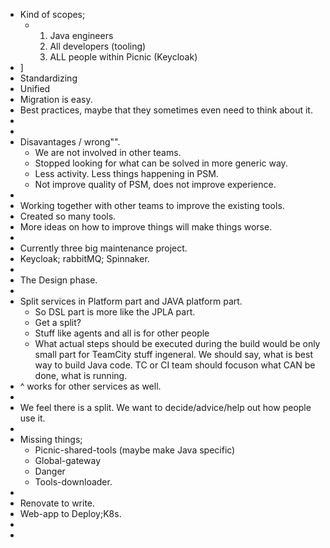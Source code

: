 - Kind of scopes;
	- 1. Java engineers
	  2. All developers (tooling)
	  3. ALL people within Picnic (Keycloak)
- ]
- Standardizing
- Unified
- Migration is easy.
- Best practices, maybe that they sometimes even need to think about it.
-
-
- Disavantages / wrong"".
	- We are not involved in other teams.
	- Stopped looking for what can be solved in more generic way.
	- Less activity. Less things happening in PSM.
	- Not improve quality of PSM, does not improve experience.
-
- Working together with other teams to improve the existing tools.
- Created so many tools.
- More ideas on how to improve things will make things worse.
-
- Currently three big maintenance project.
- Keycloak; rabbitMQ; Spinnaker.
-
- The Design phase.
-
- Split services in Platform part and JAVA platform part.
	- So DSL part is more like the JPLA part.
	- Get a split?
	- Stuff like agents and all is for other people
	- What actual steps should be executed during the build would be only small part for TeamCity stuff ingeneral. We should say, what is best way to build Java code. TC or CI team should focuson what CAN be done, what is running.
- ^ works for other services as well.
-
- We feel there is a split. We want to decide/advice/help out how people use it.
-
- Missing things;
	- Picnic-shared-tools (maybe make Java specific)
	- Global-gateway
	- Danger
	- Tools-downloader.
-
- Renovate to write.
- Web-app to Deploy;K8s.
-
-